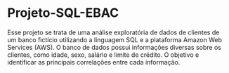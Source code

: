 # Projeto-SQL-EBAC
Esse projeto se trata de uma análise exploratória de dados de clientes de um banco fictício utilizando a linguagem SQL e a plataforma Amazon Web Services (AWS). O banco de dados possui informações diversas sobre os clientes, como idade, sexo, salário e limite de crédito. O objetivo e identificar as principais correlações entre cada informação.

